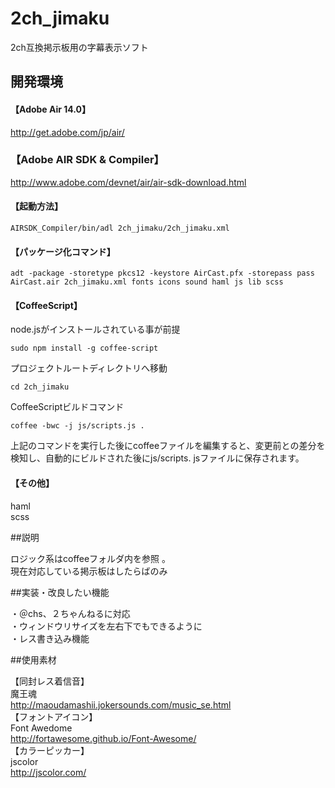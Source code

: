 2ch_jimaku
==========

2ch互換掲示板用の字幕表示ソフト

## 開発環境

#### 【Adobe Air 14.0】
http://get.adobe.com/jp/air/  
### 【Adobe AIR SDK & Compiler】
http://www.adobe.com/devnet/air/air-sdk-download.html  
#### 【起動方法】

```
AIRSDK_Compiler/bin/adl 2ch_jimaku/2ch_jimaku.xml
```

#### 【パッケージ化コマンド】

```
adt -package -storetype pkcs12 -keystore AirCast.pfx -storepass pass AirCast.air 2ch_jimaku.xml fonts icons sound haml js lib scss
```

#### 【CoffeeScript】
node.jsがインストールされている事が前提  

```
sudo npm install -g coffee-script
```

プロジェクトルートディレクトリへ移動  

```
cd 2ch_jimaku
```

CoffeeScriptビルドコマンド  

```
coffee -bwc -j js/scripts.js .
```

上記のコマンドを実行した後にcoffeeファイルを編集すると、変更前との差分を検知し、自動的にビルドされた後にjs/scripts.
jsファイルに保存されます。  
#### 【その他】
haml  
scss  

##説明

ロジック系はcoffeeフォルダ内を参照 。  
現在対応している掲示板はしたらばのみ  

##実装・改良したい機能

・＠chs、２ちゃんねるに対応  
・ウィンドウリサイズを左右下でもできるように  
・レス書き込み機能  

##使用素材

【同封レス着信音】  
魔王魂  
http://maoudamashii.jokersounds.com/music_se.html  
【フォントアイコン】  
Font Awedome  
http://fortawesome.github.io/Font-Awesome/  
【カラーピッカー】  
jscolor  
http://jscolor.com/  
